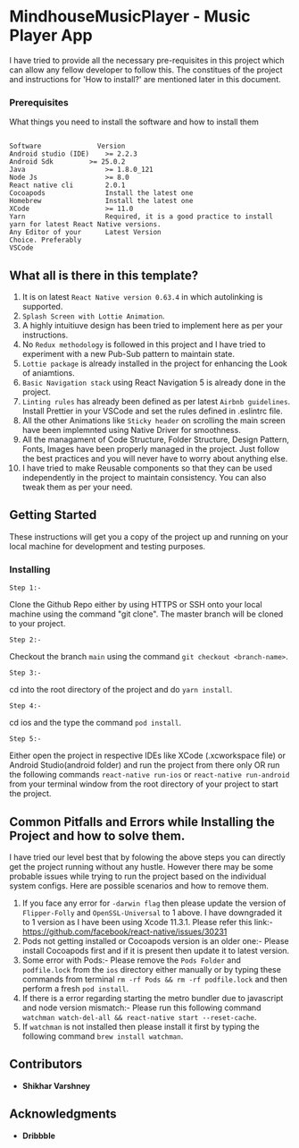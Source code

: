# MindhouseMusicPlayer - Music Player App

I have tried to provide all the necessary pre-requisites in this project which can allow any fellow developer to follow this. The constitues of the project and instructions for 'How to install?' are mentioned later in this document.

### Prerequisites

What things you need to install the software and how to install them

```

Software	          Version
Android studio (IDE)	>= 2.2.3
Android Sdk	        >= 25.0.2
Java	                >= 1.8.0_121
Node Js	                >= 8.0
React native cli        2.0.1
Cocoapods               Install the latest one
Homebrew                Install the latest one
XCode                   >= 11.0
Yarn                    Required, it is a good practice to install yarn for latest React Native versions.
Any Editor of your      Latest Version
Choice. Preferably 
VSCode
```

## What all is there in this template?

1. It is on latest ```React Native version 0.63.4``` in which autolinking is supported.
2. ```Splash Screen with Lottie Animation```.
3. A highly intuitiuve design has been tried to implement here as per your instructions.
4. No ```Redux methodology``` is followed in this project and I have tried to experiment with a new Pub-Sub pattern to maintain state.
5. ```Lottie package``` is already installed in the project for enhancing the Look of aniamtions.
6. ```Basic Navigation stack``` using React Navigation 5 is already done in the project. 
7. ```Linting rules``` has already been defined as per latest ```Airbnb guidelines```. Install Prettier in your VSCode and set the rules defined in .eslintrc file.
8. All the other Animations like ```Sticky header``` on scrolling the main screen have been implemnted using Native Driver for smoothness.
9. All the managament of Code Structure, Folder Structure, Design Pattern, Fonts, Images have been properly managed in the project. Just follow the best practices and you will never have to worry about anything else.
15. I have tried to make Reusable components so that they can be used independently in the project to maintain consistency. You can also tweak them as per your need.

## Getting Started

These instructions will get you a copy of the project up and running on your local machine for development and testing purposes.



### Installing

```
Step 1:-
```
Clone the Github Repo either by using HTTPS or SSH onto your local machine using the command "git clone". The master branch will be cloned to your project.

```
Step 2:- 
```
Checkout the branch ```main``` using the command ```git checkout <branch-name>```.

```
Step 3:- 
```
cd into the root directory of the project and do ```yarn install```.

```
Step 4:- 
```
cd ios and the type the command ```pod install```.

```
Step 5:- 
```
Either open the project in respective IDEs like XCode (<project-name>.xcworkspace file) or Android Studio(android folder) and run the project from there only OR run the following commands ```react-native run-ios``` or ```react-native run-android``` from your terminal window from the root directory of your project to start the project.
    
    
## Common Pitfalls and Errors while Installing the Project and how to solve them.

I have tried our level best that by folowing the above steps you can directly get the project running without any hustle. However there may be some probable issues while trying to run the project based on the individual system configs. Here are possible scenarios and how to remove them.

1. If you face any error for ```-darwin flag``` then please update the version of ```Flipper-Folly``` and ```OpenSSL-Universal``` to 1 above. I have downgraded it to 1 version as I have been using Xcode 11.3.1. Please refer this link:- https://github.com/facebook/react-native/issues/30231
2. Pods not getting installed or Cocoapods version is an older one:- Please install Cocoapods first and if it is present then update it to latest version.
3. Some error with Pods:- Please remove the `Pods Folder` and `podfile.lock` from the `ios` directory either manually or by typing these commands from terminal ```rm -rf Pods && rm -rf podfile.lock``` and then perform a fresh `pod install`.
4. If there is a error regarding starting the metro bundler due to javascript and node version mismatch:- Please run this following command ```watchman watch-del-all && react-native start --reset-cache```.
5. If ```watchman``` is not installed then please install it first by typing the following command ```brew install watchman```.

    
## Contributors
* **Shikhar Varshney**

## Acknowledgments
* **Dribbble**
